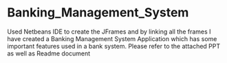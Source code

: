 # Banking_Management_System
Used Netbeans IDE to create the JFrames and by linking all the frames I have created a Banking Management System Application which has some important features used in a bank system.
Please refer to the attached PPT as well as Readme document
